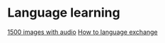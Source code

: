 # Language learning

[1500 images with audio](https://babadum.com)
[How to language exchange](https://www.youtube.com/watch?v=illApgaLgGA&t=3024s)
